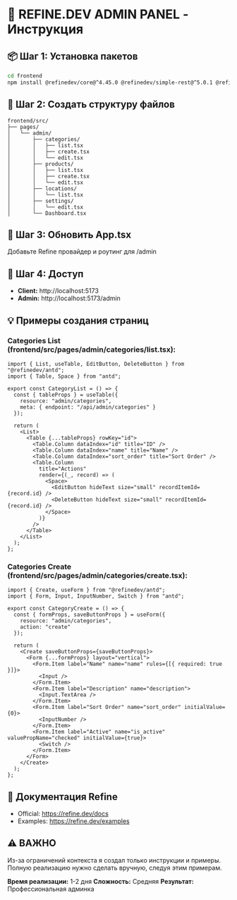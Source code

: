 # 🎨 REFINE.DEV ADMIN PANEL - Инструкция

## 📦 Шаг 1: Установка пакетов

```bash
cd frontend
npm install @refinedev/core@^4.45.0 @refinedev/simple-rest@^5.0.1 @refinedev/react-router-v6@^4.5.0 @refinedev/antd@^5.37.0 antd@^5.12.0
```

## 📁 Шаг 2: Создать структуру файлов

```
frontend/src/
├── pages/
│   └── admin/
│       ├── categories/
│       │   ├── list.tsx
│       │   ├── create.tsx
│       │   └── edit.tsx
│       ├── products/
│       │   ├── list.tsx
│       │   ├── create.tsx
│       │   └── edit.tsx
│       ├── locations/
│       │   └── list.tsx
│       ├── settings/
│       │   └── edit.tsx
│       └── Dashboard.tsx
```

## 🔧 Шаг 3: Обновить App.tsx

Добавьте Refine провайдер и роутинг для /admin

## 🚀 Шаг 4: Доступ

- **Client:** http://localhost:5173
- **Admin:** http://localhost:5173/admin

## 💡 Примеры создания страниц

### Categories List (frontend/src/pages/admin/categories/list.tsx):

```tsx
import { List, useTable, EditButton, DeleteButton } from "@refinedev/antd";
import { Table, Space } from "antd";

export const CategoryList = () => {
  const { tableProps } = useTable({
    resource: "admin/categories",
    meta: { endpoint: "/api/admin/categories" }
  });

  return (
    <List>
      <Table {...tableProps} rowKey="id">
        <Table.Column dataIndex="id" title="ID" />
        <Table.Column dataIndex="name" title="Name" />
        <Table.Column dataIndex="sort_order" title="Sort Order" />
        <Table.Column
          title="Actions"
          render={(_, record) => (
            <Space>
              <EditButton hideText size="small" recordItemId={record.id} />
              <DeleteButton hideText size="small" recordItemId={record.id} />
            </Space>
          )}
        />
      </Table>
    </List>
  );
};
```

### Categories Create (frontend/src/pages/admin/categories/create.tsx):

```tsx
import { Create, useForm } from "@refinedev/antd";
import { Form, Input, InputNumber, Switch } from "antd";

export const CategoryCreate = () => {
  const { formProps, saveButtonProps } = useForm({
    resource: "admin/categories",
    action: "create"
  });

  return (
    <Create saveButtonProps={saveButtonProps}>
      <Form {...formProps} layout="vertical">
        <Form.Item label="Name" name="name" rules={[{ required: true }]}>
          <Input />
        </Form.Item>
        <Form.Item label="Description" name="description">
          <Input.TextArea />
        </Form.Item>
        <Form.Item label="Sort Order" name="sort_order" initialValue={0}>
          <InputNumber />
        </Form.Item>
        <Form.Item label="Active" name="is_active" valuePropName="checked" initialValue={true}>
          <Switch />
        </Form.Item>
      </Form>
    </Create>
  );
};
```

## 📖 Документация Refine

- Official: https://refine.dev/docs
- Examples: https://refine.dev/examples

## ⚠️ ВАЖНО

Из-за ограничений контекста я создал только инструкции и примеры.
Полную реализацию нужно сделать вручную, следуя этим примерам.

**Время реализации:** 1-2 дня
**Сложность:** Средняя
**Результат:** Профессиональная админка
